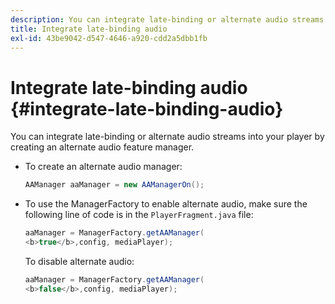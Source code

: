 ```yaml
---
description: You can integrate late-binding or alternate audio streams into your player by creating an alternate audio feature manager.
title: Integrate late-binding audio
exl-id: 43be9042-d547-4646-a920-cdd2a5dbb1fb
---
```

# Integrate late-binding audio {#integrate-late-binding-audio}

You can integrate late-binding or alternate audio streams into your player by creating an alternate audio feature manager.

* To create an alternate audio manager:

  ```java
  AAManager aaManager = new AAManagerOn(); 
  ```

* To use the ManagerFactory to enable alternate audio, make sure the following line of code is in the `PlayerFragment.java` file:

  ```java
  aaManager = ManagerFactory.getAAManager( 
  <b>true</b>,config, mediaPlayer);
  ```

  To disable alternate audio:

  ```java
  aaManager = ManagerFactory.getAAManager( 
  <b>false</b>,config, mediaPlayer);
  ```

